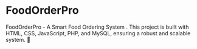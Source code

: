 # FoodOrderPro
FoodOrderPro - A Smart Food Ordering System . This project is built with HTML, CSS, JavaScript, PHP, and MySQL, ensuring a robust and scalable system. 🚀
